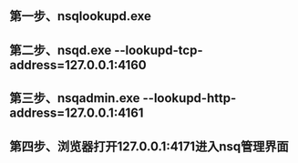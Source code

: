 ## 第一步、nsqlookupd.exe
## 第二步、nsqd.exe --lookupd-tcp-address=127.0.0.1:4160
## 第三步、nsqadmin.exe --lookupd-http-address=127.0.0.1:4161
## 第四步、浏览器打开127.0.0.1:4171进入nsq管理界面
